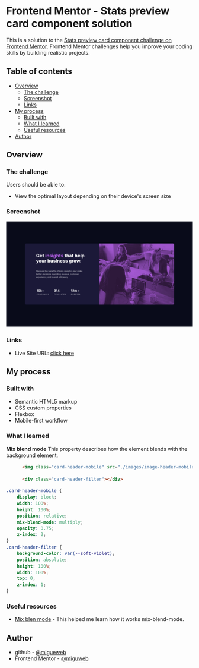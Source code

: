 # Frontend Mentor - Stats preview card component solution

This is a solution to the [Stats preview card component challenge on Frontend Mentor](https://www.frontendmentor.io/challenges/stats-preview-card-component-8JqbgoU62). Frontend Mentor challenges help you improve your coding skills by building realistic projects. 

## Table of contents

- [Overview](#overview)
  - [The challenge](#the-challenge)
  - [Screenshot](#screenshot)
  - [Links](#links)
- [My process](#my-process)
  - [Built with](#built-with)
  - [What I learned](#what-i-learned)
  - [Useful resources](#useful-resources)
- [Author](#author)


## Overview

### The challenge

Users should be able to:

- View the optimal layout depending on their device's screen size

### Screenshot

![screenshot](./screenshot.png)

### Links
<!-- - Solution URL: [click here](https://your-solution-url.com)-->
- Live Site URL: [click here](https://migueweb.github.io/frontend-mentor-challenges/challenges/newbie/stats-preview-card-component/)

## My process

### Built with

- Semantic HTML5 markup
- CSS custom properties
- Flexbox
- Mobile-first workflow


### What I learned

**Mix blend mode** This property describes how the element blends with the background element.


```html
      <img class="card-header-mobile" src="./images/image-header-mobile.jpg" alt="people working">

      <div class="card-header-filter"></div>
```
```css
.card-header-mobile {
    display: block;
    width: 100%;
    height: 100%;
    position: relative;
    mix-blend-mode: multiply;
    opacity: 0.75;
    z-index: 2;
}
.card-header-filter {
    background-color: var(--soft-violet);
    position: absolute;
    height: 100%;
    width: 100%;
    top: 0;
    z-index: 1;
}
```
### Useful resources

- [Mix blen mode](https://developer.mozilla.org/en-US/docs/Web/CSS/mix-blend-mode) - This helped me learn how it works mix-blend-mode.




## Author

- github - [@migueweb](https://github.com/migueweb)
- Frontend Mentor - [@miguweb](https://www.frontendmentor.io/profile/yourusername)

